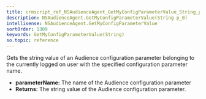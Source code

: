 ```yaml
---
title: crmscript_ref_NSAudienceAgent_GetMyConfigParameterValue_String_p_0
description: NSAudienceAgent.GetMyConfigParameterValue(String p_0)
intellisense: NSAudienceAgent.GetMyConfigParameterValue
sortOrder: 1309
keywords: GetMyConfigParameterValue(String)
so.topic: reference
---
```



Gets the string value of an Audience configuration parameter belonging to the currently logged on user with the specified configuration parameter name.



* **parameterName:** The name of the Audience configuration parameter
* **Returns:** The string value of the Audience configuration parameter.



